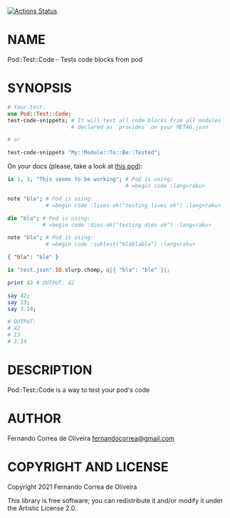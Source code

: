 [![Actions Status](https://github.com/FCO/Pod-Test-Code/workflows/test/badge.svg)](https://github.com/FCO/Pod-Test-Code/actions)

NAME
====

Pod::Test::Code - Tests code blocks from pod

SYNOPSIS
========

```raku
# Your test:
use Pod::Test::Code;
test-code-snippets; # It will test all code blocks from all modules
                    # declared as `provides` on your META6.json

# or

test-code-snippets "My::Module::To::Be::Tested";
```

On your docs (please, take a look at [this pod](https://github.com/FCO/Pod-Test-Code/blob/main/lib/Pod/Test/Code.rakumod#L121-L147)):

```raku
is 1, 1, "This seems to be working"; # Pod is using:
                                     # =begin code :lang<raku>
```

```raku
note "bla"; # Pod is using:
            # =begin code :lives-ok("testing lives ok") :lang<raku>
```

```raku
die "bla"; # Pod is using:
           # =begin code :dies-ok("testing dies ok") :lang<raku>
```

```raku
note "bla"; # Pod is using:
            # =begin code :subtest("blablabla") :lang<raku>
```

```json
{ "bla": "ble" }
```

```raku
is "test.json".IO.slurp.chomp, q|{ "bla": "ble" }|;
```

```raku
print 42 # OUTPUT: 42
```

```raku
say 42;
say 13;
say 3.14;

# OUTPUT:
# 42
# 13
# 3.14
```

DESCRIPTION
===========

Pod::Test::Code is a way to test your pod's code

AUTHOR
======

Fernando Correa de Oliveira <fernandocorrea@gmail.com>

COPYRIGHT AND LICENSE
=====================

Copyright 2021 Fernando Correa de Oliveira

This library is free software; you can redistribute it and/or modify it under the Artistic License 2.0.

